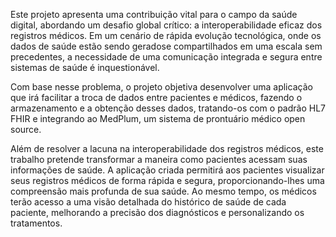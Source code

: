 Este projeto apresenta uma contribuição vital para o campo da saúde digital, abordando um desafio global crítico: a interoperabilidade eficaz dos registros médicos. Em um cenário de rápida evolução tecnológica, onde os dados de saúde estão sendo geradose compartilhados em uma escala sem precedentes, a necessidade de uma comunicação integrada e segura entre sistemas de saúde é inquestionável. 

Com base nesse problema, o projeto objetiva desenvolver uma aplicação que irá facilitar a troca de dados entre pacientes e médicos, fazendo o armazenamento e a obtenção desses dados, tratando-os com o padrão HL7 FHIR e integrando ao MedPlum, um sistema de prontuário médico open source.

Além de resolver a lacuna na interoperabilidade dos registros médicos, este trabalho pretende transformar a maneira como pacientes acessam suas informações de saúde. A aplicação criada permitirá aos pacientes visualizar seus registros médicos de forma rápida e segura, proporcionando-lhes uma compreensão mais profunda de sua saúde. Ao mesmo tempo, os médicos terão acesso a uma visão detalhada do histórico de saúde de cada paciente, melhorando a precisão dos diagnósticos e personalizando os tratamentos.
